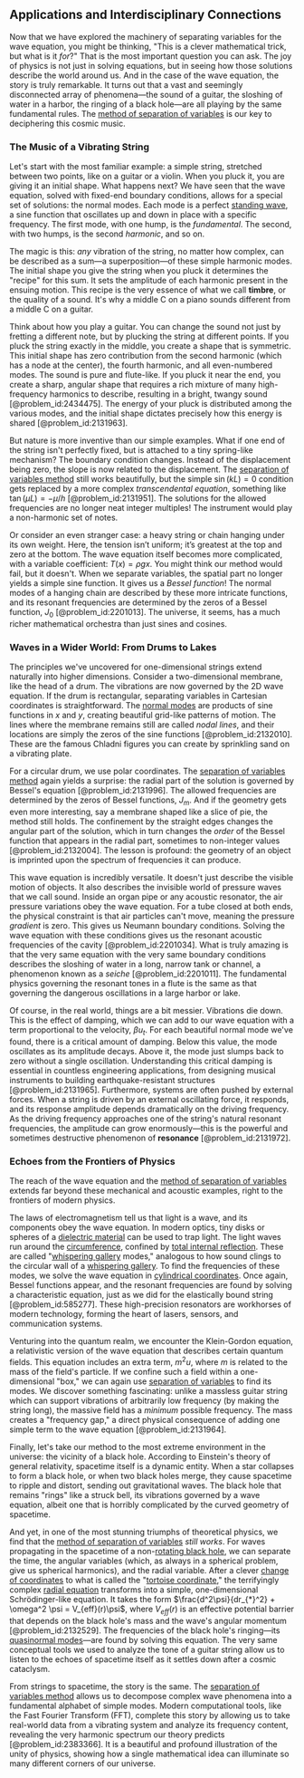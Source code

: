 ## Applications and Interdisciplinary Connections

Now that we have explored the machinery of separating variables for the wave equation, you might be thinking, "This is a clever mathematical trick, but what is it *for*?" That is the most important question you can ask. The joy of physics is not just in solving equations, but in seeing how those solutions describe the world around us. And in the case of the wave equation, the story is truly remarkable. It turns out that a vast and seemingly disconnected array of phenomena—the sound of a guitar, the sloshing of water in a harbor, the ringing of a black hole—are all playing by the same fundamental rules. The [method of separation of variables](@article_id:196826) is our key to deciphering this cosmic music.

### The Music of a Vibrating String

Let's start with the most familiar example: a simple string, stretched between two points, like on a guitar or a violin. When you pluck it, you are giving it an initial shape. What happens next? We have seen that the wave equation, solved with fixed-end boundary conditions, allows for a special set of solutions: the normal modes. Each mode is a perfect [standing wave](@article_id:260715), a sine function that oscillates up and down in place with a specific frequency. The first mode, with one hump, is the *fundamental*. The second, with two humps, is the second *harmonic*, and so on.

The magic is this: *any* vibration of the string, no matter how complex, can be described as a sum—a superposition—of these simple harmonic modes. The initial shape you give the string when you pluck it determines the "recipe" for this sum. It sets the amplitude of each harmonic present in the ensuing motion. This recipe is the very essence of what we call **timbre**, or the quality of a sound. It's why a middle C on a piano sounds different from a middle C on a guitar.

Think about how you play a guitar. You can change the sound not just by fretting a different note, but by plucking the string at different points. If you pluck the string exactly in the middle, you create a shape that is symmetric. This initial shape has zero contribution from the second harmonic (which has a node at the center), the fourth harmonic, and all even-numbered modes. The sound is pure and flute-like. If you pluck it near the end, you create a sharp, angular shape that requires a rich mixture of many high-frequency harmonics to describe, resulting in a bright, twangy sound [@problem_id:2434475]. The energy of your pluck is distributed among the various modes, and the initial shape dictates precisely how this energy is shared [@problem_id:2131963].

But nature is more inventive than our simple examples. What if one end of the string isn't perfectly fixed, but is attached to a tiny spring-like mechanism? The boundary condition changes. Instead of the displacement being zero, the slope is now related to the displacement. The [separation of variables method](@article_id:168015) still works beautifully, but the simple $\sin(kL)=0$ condition gets replaced by a more complex *transcendental equation*, something like $\tan(\mu L) = -\mu/h$ [@problem_id:2131951]. The solutions for the allowed frequencies are no longer neat integer multiples! The instrument would play a non-harmonic set of notes.

Or consider an even stranger case: a heavy string or chain hanging under its own weight. Here, the tension isn’t uniform; it’s greatest at the top and zero at the bottom. The wave equation itself becomes more complicated, with a variable coefficient: $T(x) = \rho g x$. You might think our method would fail, but it doesn't. When we separate variables, the spatial part no longer yields a simple sine function. It gives us a *Bessel function*! The normal modes of a hanging chain are described by these more intricate functions, and its resonant frequencies are determined by the zeros of a Bessel function, $J_0$ [@problem_id:2201013]. The universe, it seems, has a much richer mathematical orchestra than just sines and cosines.

### Waves in a Wider World: From Drums to Lakes

The principles we've uncovered for one-dimensional strings extend naturally into higher dimensions. Consider a two-dimensional membrane, like the head of a drum. The vibrations are now governed by the 2D wave equation. If the drum is rectangular, separating variables in Cartesian coordinates is straightforward. The [normal modes](@article_id:139146) are products of sine functions in $x$ and $y$, creating beautiful grid-like patterns of motion. The lines where the membrane remains still are called *nodal lines*, and their locations are simply the zeros of the sine functions [@problem_id:2132010]. These are the famous Chladni figures you can create by sprinkling sand on a vibrating plate.

For a circular drum, we use polar coordinates. The [separation of variables method](@article_id:168015) again yields a surprise: the radial part of the solution is governed by Bessel's equation [@problem_id:2131996]. The allowed frequencies are determined by the zeros of Bessel functions, $J_m$. And if the geometry gets even more interesting, say a membrane shaped like a slice of pie, the method still holds. The confinement by the straight edges changes the angular part of the solution, which in turn changes the *order* of the Bessel function that appears in the radial part, sometimes to non-integer values [@problem_id:2132004]. The lesson is profound: the geometry of an object is imprinted upon the spectrum of frequencies it can produce.

This wave equation is incredibly versatile. It doesn't just describe the visible motion of objects. It also describes the invisible world of pressure waves that we call sound. Inside an organ pipe or any acoustic resonator, the air pressure variations obey the wave equation. For a tube closed at both ends, the physical constraint is that air particles can't move, meaning the pressure *gradient* is zero. This gives us Neumann boundary conditions. Solving the wave equation with these conditions gives us the resonant acoustic frequencies of the cavity [@problem_id:2201034]. What is truly amazing is that the very same equation with the very same boundary conditions describes the sloshing of water in a long, narrow tank or channel, a phenomenon known as a *seiche* [@problem_id:2201011]. The fundamental physics governing the resonant tones in a flute is the same as that governing the dangerous oscillations in a large harbor or lake.

Of course, in the real world, things are a bit messier. Vibrations die down. This is the effect of damping, which we can add to our wave equation with a term proportional to the velocity, $\beta u_t$. For each beautiful normal mode we've found, there is a critical amount of damping. Below this value, the mode oscillates as its amplitude decays. Above it, the mode just slumps back to zero without a single oscillation. Understanding this critical damping is essential in countless engineering applications, from designing musical instruments to building earthquake-resistant structures [@problem_id:2131965]. Furthermore, systems are often pushed by external forces. When a string is driven by an external oscillating force, it responds, and its response amplitude depends dramatically on the driving frequency. As the driving frequency approaches one of the string's natural resonant frequencies, the amplitude can grow enormously—this is the powerful and sometimes destructive phenomenon of **resonance** [@problem_id:2131972].

### Echoes from the Frontiers of Physics

The reach of the wave equation and the [method of separation of variables](@article_id:196826) extends far beyond these mechanical and acoustic examples, right to the frontiers of modern physics.

The laws of electromagnetism tell us that light is a wave, and its components obey the wave equation. In modern optics, tiny disks or spheres of a [dielectric material](@article_id:194204) can be used to trap light. The light waves run around the [circumference](@article_id:263108), confined by [total internal reflection](@article_id:266892). These are called "[whispering gallery](@article_id:162902) modes," analogous to how sound clings to the circular wall of a [whispering gallery](@article_id:162902). To find the frequencies of these modes, we solve the wave equation in [cylindrical coordinates](@article_id:271151). Once again, Bessel functions appear, and the resonant frequencies are found by solving a characteristic equation, just as we did for the elastically bound string [@problem_id:585277]. These high-precision resonators are workhorses of modern technology, forming the heart of lasers, sensors, and communication systems.

Venturing into the quantum realm, we encounter the Klein-Gordon equation, a relativistic version of the wave equation that describes certain quantum fields. This equation includes an extra term, $m^2 u$, where $m$ is related to the mass of the field's particle. If we confine such a field within a one-dimensional "box," we can again use [separation of variables](@article_id:148222) to find its modes. We discover something fascinating: unlike a massless guitar string which can support vibrations of arbitrarily low frequency (by making the string long), the massive field has a *minimum* possible frequency. The mass creates a "frequency gap," a direct physical consequence of adding one simple term to the wave equation [@problem_id:2131964].

Finally, let's take our method to the most extreme environment in the universe: the vicinity of a black hole. According to Einstein's theory of general relativity, spacetime itself is a dynamic entity. When a star collapses to form a black hole, or when two black holes merge, they cause spacetime to ripple and distort, sending out gravitational waves. The black hole that remains "rings" like a struck bell, its vibrations governed by a wave equation, albeit one that is horribly complicated by the curved geometry of spacetime.

And yet, in one of the most stunning triumphs of theoretical physics, we find that the [method of separation of variables](@article_id:196826) *still works*. For waves propagating in the spacetime of a non-[rotating black hole](@article_id:261173), we can separate the time, the angular variables (which, as always in a spherical problem, give us spherical harmonics), and the radial variable. After a clever [change of coordinates](@article_id:272645) to what is called the "[tortoise coordinate](@article_id:161627)," the terrifyingly complex [radial equation](@article_id:137717) transforms into a simple, one-dimensional Schrödinger-like equation. It takes the form $\frac{d^2\psi}{dr_{*}^2} + \omega^2 \psi = V_{eff}(r)\psi$, where $V_{eff}(r)$ is an effective potential barrier that depends on the black hole's mass and the wave's angular momentum [@problem_id:2132529]. The frequencies of the black hole's ringing—its [quasinormal modes](@article_id:264044)—are found by solving this equation. The very same conceptual tools we used to analyze the tone of a guitar string allow us to listen to the echoes of spacetime itself as it settles down after a cosmic cataclysm.

From strings to spacetime, the story is the same. The [separation of variables method](@article_id:168015) allows us to decompose complex wave phenomena into a fundamental alphabet of simple modes. Modern computational tools, like the Fast Fourier Transform (FFT), complete this story by allowing us to take real-world data from a vibrating system and analyze its frequency content, revealing the very harmonic spectrum our theory predicts [@problem_id:2383366]. It is a beautiful and profound illustration of the unity of physics, showing how a single mathematical idea can illuminate so many different corners of our universe.